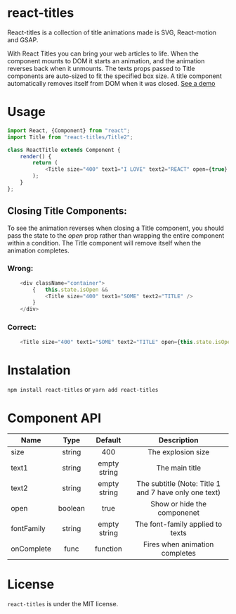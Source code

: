 # react-titles
React-titles is a collection of title animations made is SVG, React-motion and GSAP.

With React Titles you can bring your web articles to life. When the component mounts to DOM it starts an animation, and the animation reverses back when it unmounts. The texts props passed to Title components are auto-sized to fit the specified box size. A title component automatically removes itself from DOM when it was closed.
[See a demo](https://bigfanjs.github.io/react-titles-demo/)

# Usage
```js
import React, {Component} from "react";
import Title from "react-titles/Title2";

class ReactTitle extends Component {
    render() {
        return (
            <Title size="400" text1="I LOVE" text2="REACT" open={true} />
        );
    }
};
```

## Closing Title Components:
To see the animation reverses when closing a Title component, you should pass the state to the _open_ prop rather than wrapping the entire component within a condition. The Title component will remove itself when the animation completes.

### Wrong:
```js
    <div className="container">
        {   this.state.isOpen &&
            <Title size="400" text1="SOME" text2="TITLE" />
        }
    </div>
```
### Correct:
```js
    <Title size="400" text1="SOME" text2="TITLE" open={this.state.isOpen} />
```

# Instalation
``npm install react-titles`` or ``yarn add react-titles``

# Component API
| Name          | Type          | Default      | Description                                          |
| ------------- |:-------------:|:------------:|:----------------------------------------------------:|
| size          | string        | 400          | The explosion size                                   |
| text1         | string        | empty string | The main title                                       |
| text2         | string        | empty string | The subtitle (Note: Title 1 and 7 have only one text)|
| open          | boolean       | true         | Show or hide the componenet                          |
| fontFamily    | string        | empty string | The font-family applied to texts                     |
| onComplete    | func          | function     | Fires when animation completes                       |

# License
``react-titles`` is under the MIT license.